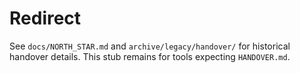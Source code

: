 # Redirect
See `docs/NORTH_STAR.md` and `archive/legacy/handover/` for historical handover details.
This stub remains for tools expecting `HANDOVER.md`.
